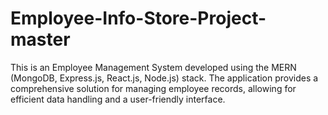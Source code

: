 # Employee-Info-Store-Project-master
This is an Employee Management System developed using the MERN (MongoDB, Express.js, React.js, Node.js) stack. The application provides a comprehensive solution for managing employee records, allowing for efficient data handling and a user-friendly interface.
